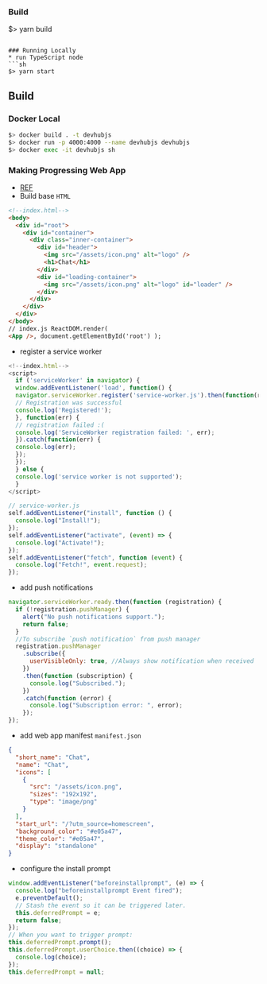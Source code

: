 ### Build

$> yarn build

````

### Running Locally
* run TypeScript node
```sh
$> yarn start
````

## Build

### Docker Local

```sh
$> docker build . -t devhubjs
$> docker run -p 4000:4000 --name devhubjs devhubjs
$> docker exec -it devhubjs sh
```

### Making Progressing Web App

- [REF](https://www.creativebloq.com/how-to/build-a-progressive-web-app)
- Build base `HTML`

```html
<!--index.html-->
<body>
  <div id="root">
    <div id="container">
      <div class="inner-container">
        <div id="header">
          <img src="/assets/icon.png" alt="logo" />
          <h1>Chat</h1>
        </div>
        <div id="loading-container">
          <img src="/assets/icon.png" alt="logo" id="loader" />
        </div>
      </div>
    </div>
  </div>
</body>
// index.js ReactDOM.render(
<App />, document.getElementById('root') );
```

- register a service worker

```javascript
<!--index.html-->
<script>
  if ('serviceWorker' in navigator) {
  window.addEventListener('load', function() {
  navigator.serviceWorker.register('service-worker.js').then(function(registration) {
  // Registration was successful
  console.log('Registered!');
  }, function(err) {
  // registration failed :(
  console.log('ServiceWorker registration failed: ', err);
  }).catch(function(err) {
  console.log(err);
  });
  });
  } else {
  console.log('service worker is not supported');
  }
</script>
```

```javascript
// service-worker.js
self.addEventListener("install", function () {
  console.log("Install!");
});
self.addEventListener("activate", (event) => {
  console.log("Activate!");
});
self.addEventListener("fetch", function (event) {
  console.log("Fetch!", event.request);
});
```

- add push notifications

```javascript
navigator.serviceWorker.ready.then(function (registration) {
  if (!registration.pushManager) {
    alert("No push notifications support.");
    return false;
  }
  //To subscribe `push notification` from push manager
  registration.pushManager
    .subscribe({
      userVisibleOnly: true, //Always show notification when received
    })
    .then(function (subscription) {
      console.log("Subscribed.");
    })
    .catch(function (error) {
      console.log("Subscription error: ", error);
    });
});
```

- add web app manifest `manifest.json`

```json
{
  "short_name": "Chat",
  "name": "Chat",
  "icons": [
    {
      "src": "/assets/icon.png",
      "sizes": "192x192",
      "type": "image/png"
    }
  ],
  "start_url": "/?utm_source=homescreen",
  "background_color": "#e05a47",
  "theme_color": "#e05a47",
  "display": "standalone"
}
```

- configure the install prompt

```javascript
window.addEventListener("beforeinstallprompt", (e) => {
  console.log("beforeinstallprompt Event fired");
  e.preventDefault();
  // Stash the event so it can be triggered later.
  this.deferredPrompt = e;
  return false;
});
// When you want to trigger prompt:
this.deferredPrompt.prompt();
this.deferredPrompt.userChoice.then((choice) => {
  console.log(choice);
});
this.deferredPrompt = null;
```

